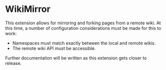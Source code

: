 # WikiMirror

This extension allows for mirroring and forking pages from a remote wiki.
At this time, a number of configuration considerations must be made for this to work:

- Namespaces must match exactly between the local and remote wikis.
- The remote wiki API must be accessible.

Further documentation will be written as this extension gets closer to release.
